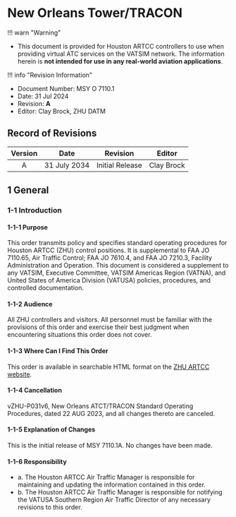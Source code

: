 # New Orleans Tower/TRACON

!!! warn "Warning"
   - This document is provided for Houston ARTCC controllers to use when providing virtual ATC services on the VATSIM network. The information herein is **not intended for use in any real-world aviation applications**.

!!! info "Revision Information"
   - Document Number: MSY O 7110.1
   - Date: 31 Jul 2024
   - Revision: **A**
   - Editor: Clay Brock, ZHU DATM

## Record of Revisions
| Version | Date | Revision | Editor |
|:---:|:---:|:---:|:---:|
| A | 31 July 2034 | Initial Release | Clay Brock |

## 1 General
### 1-1 Introduction
#### 1-1-1 Purpose
This order transmits policy and specifies standard operating procedures for Houston ARTCC (ZHU) control positions. It is supplemental to FAA JO 7110.65, Air Traffic Control; FAA JO 7610.4, and FAA JO 7210.3, Facility Administration and Operation. This document is considered a supplement to any VATSIM, Executive Committee, VATSIM Americas Region (VATNA), and United States of America Division (VATUSA) policies, procedures, and controlled documentation.
#### 1-1-2 Audience
All ZHU controllers and visitors. All personnel must be familiar with the provisions of this order and exercise their best judgment when encountering situations this order does not cover.
#### 1-1-3 Where Can I Find This Order
This order is available in searchable HTML format on the [ZHU ARTCC website](https://docs.houston.center).
#### 1-1-4 Cancellation
vZHU-P031v6, New Orleans ATCT/TRACON Standard Operating Procedures, dated 22 AUG 2023, and all changes thereto are canceled.
#### 1-1-5 Explanation of Changes
This is the initial release of MSY 7110.1A. No changes have been made.
#### 1-1-6 Responsibility
- a. The Houston ARTCC Air Traffic Manager is responsible for maintaining and updating the information contained in this order.
- b. The Houston ARTCC Air Traffic Manager is responsible for notifying the VATUSA Southern Region Air Traffic Director of any necessary revisions to this order.